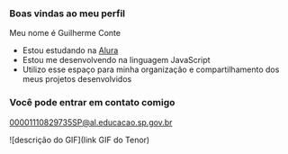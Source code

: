 ### Boas vindas ao meu perfil

Meu nome é Guilherme Conte

- Estou estudando na [Alura](https://www.alura.com.br)
- Estou me desenvolvendo na linguagem JavaScript
- Utilizo esse espaço para minha organização e compartilhamento dos meus projetos desenvolvidos

### Você pode entrar em contato comigo

00001110829735SP@al.educacao.sp.gov.br

![descrição do GIF](link GIF do Tenor)
